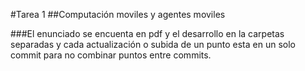 #Tarea 1
##Computación moviles y agentes moviles

###El enunciado se encuenta en pdf y el desarrollo en la carpetas separadas y cada actualización o subida de un punto esta en un solo commit para no combinar puntos entre commits.

 